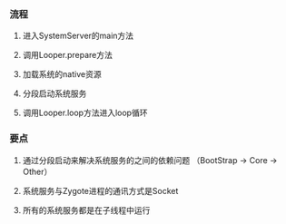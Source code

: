### 流程
1. 进入SystemServer的main方法

2. 调用Looper.prepare方法
3. 加载系统的native资源
4. 分段启动系统服务
5. 调用Looper.loop方法进入loop循环

### 要点
1. 通过分段启动来解决系统服务的之间的依赖问题
（BootStrap -> Core -> Other）

2. 系统服务与Zygote进程的通讯方式是Socket
3. 所有的系统服务都是在子线程中运行